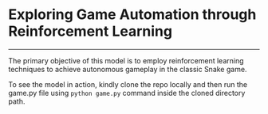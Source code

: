# Exploring Game Automation through Reinforcement Learning

---

The primary objective of this model is to employ reinforcement learning techniques to achieve autonomous gameplay in the classic Snake game.

To see the model in action, kindly clone the repo locally and then run the game.py file using `python game.py` command inside the cloned directory path.
